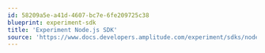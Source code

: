 ```yaml
---
id: 58209a5e-a41d-4607-bc7e-6fe209725c38
blueprint: experiment-sdk
title: 'Experiment Node.js SDK'
source: 'https://www.docs.developers.amplitude.com/experiment/sdks/nodejs-sdk/'
---
```

